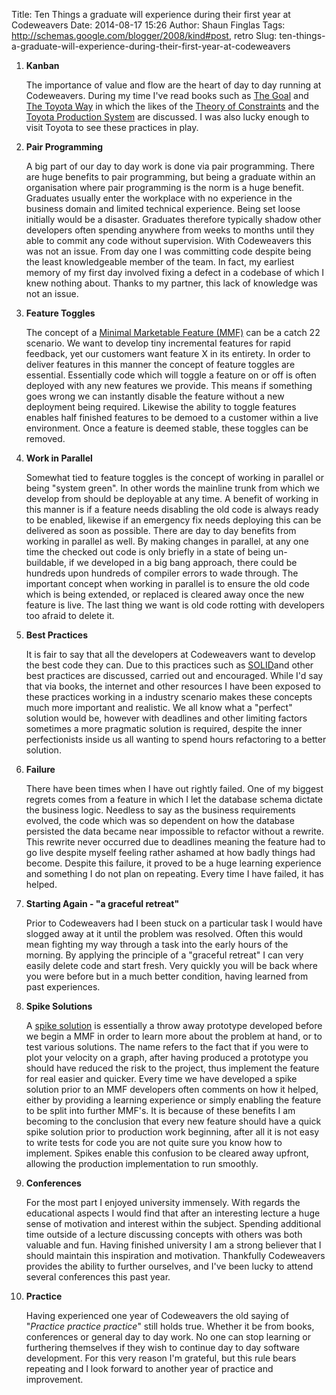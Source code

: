 Title: Ten Things a graduate will experience during their first year at Codeweavers
Date: 2014-08-17 15:26
Author: Shaun Finglas
Tags: http://schemas.google.com/blogger/2008/kind#post, retro
Slug: ten-things-a-graduate-will-experience-during-their-first-year-at-codeweavers

1.  **Kanban**

    The importance of value and flow are the heart of day to day running
    at Codeweavers. During my time I've read books such as [The
    Goal](http://www.amazon.co.uk/Goal-Process-Ongoing-Improvement/dp/0566086654)
    and [The Toyota
    Way](http://www.amazon.co.uk/Toyota-Way-Management-Principles-Manufacturer/dp/0071392319)
    in which the likes of the [Theory of
    Constraints](http://en.wikipedia.org/wiki/Theory_of_Constraints) and
    the [Toyota Production
    System](http://en.wikipedia.org/wiki/Toyota_Production_System) are
    discussed. I was also lucky enough to visit Toyota to see these
    practices in play.

2.  **Pair Programming**

    A big part of our day to day work is done via pair programming.
    There are huge benefits to pair programming, but being a graduate
    within an organisation where pair programming is the norm is a huge
    benefit. Graduates usually enter the workplace with no experience in
    the business domain and limited technical experience. Being set
    loose initially would be a disaster. Graduates therefore typically
    shadow other developers often spending anywhere from weeks to months
    until they able to commit any code without supervision. With
    Codeweavers this was not an issue. From day one I was committing
    code despite being the least knowledgeable member of the team. In
    fact, my earliest memory of my first day involved fixing a defect in
    a codebase of which I knew nothing about. Thanks to my partner, this
    lack of knowledge was not an issue.

3.  **Feature Toggles**

    The concept of a [Minimal Marketable Feature
    (MMF)](http://www.upstarthq.com/2010/04/introduction-to-minimum-marketable-features-mmf/)
    can be a catch 22 scenario. We want to develop tiny incremental
    features for rapid feedback, yet our customers want feature X in its
    entirety. In order to deliver features in this manner the concept of
    feature toggles are essential. Essentially code which will toggle a
    feature on or off is often deployed with any new features we
    provide. This means if something goes wrong we can instantly disable
    the feature without a new deployment being required. Likewise the
    ability to toggle features enables half finished features to be
    demoed to a customer within a live environment. Once a feature is
    deemed stable, these toggles can be removed.

4.  **Work in Parallel**

    Somewhat tied to feature toggles is the concept of working in
    parallel or being "system green". In other words the mainline trunk
    from which we develop from should be deployable at any time. A
    benefit of working in this manner is if a feature needs disabling
    the old code is always ready to be enabled, likewise if an emergency
    fix needs deploying this can be delivered as soon as possible. There
    are day to day benefits from working in parallel as well. By making
    changes in parallel, at any one time the checked out code is only
    briefly in a state of being un-buildable, if we developed in a big
    bang approach, there could be hundreds upon hundreds of compiler
    errors to wade through. The important concept when working in
    parallel is to ensure the old code which is being extended, or
    replaced is cleared away once the new feature is live. The last
    thing we want is old code rotting with developers too afraid to
    delete it.

5.  **Best Practices**

    It is fair to say that all the developers at Codeweavers want to
    develop the best code they can. Due to this practices such as
    [SOLID](http://en.wikipedia.org/wiki/SOLID_%28object-oriented_design%29)and
    other best practices are discussed, carried out and encouraged.
    While I'd say that via books, the internet and other resources I
    have been exposed to these practices working in a industry scenario
    makes these concepts much more important and realistic. We all know
    what a "perfect" solution would be, however with deadlines and other
    limiting factors sometimes a more pragmatic solution is required,
    despite the inner perfectionists inside us all wanting to spend
    hours refactoring to a better solution.

6.  **Failure**

    There have been times when I have out rightly failed. One of my
    biggest regrets comes from a feature in which I let the database
    schema dictate the business logic. Needless to say as the business
    requirements evolved, the code which was so dependent on how the
    database persisted the data became near impossible to refactor
    without a rewrite. This rewrite never occurred due to deadlines
    meaning the feature had to go live despite myself feeling rather
    ashamed at how badly things had become. Despite this failure, it
    proved to be a huge learning experience and something I do not plan
    on repeating. Every time I have failed, it has helped.

7.  **Starting Again - "a graceful retreat"**

    Prior to Codeweavers had I been stuck on a particular task I would
    have slogged away at it until the problem was resolved. Often this
    would mean fighting my way through a task into the early hours of
    the morning. By applying the principle of a "graceful retreat" I can
    very easily delete code and start fresh. Very quickly you will be
    back where you were before but in a much better condition, having
    learned from past experiences.

8.  **Spike Solutions**

    A [spike
    solution](http://www.extremeprogramming.org/rules/spike.html) is
    essentially a throw away prototype developed before we begin a MMF
    in order to learn more about the problem at hand, or to test various
    solutions. The name refers to the fact that if you were to plot your
    velocity on a graph, after having produced a prototype you should
    have reduced the risk to the project, thus implement the feature for
    real easier and quicker. Every time we have developed a spike
    solution prior to an MMF developers often comments on how it helped,
    either by providing a learning experience or simply enabling the
    feature to be split into further MMF's. It is because of these
    benefits I am becoming to the conclusion that every new feature
    should have a quick spike solution prior to production work
    beginning, after all it is not easy to write tests for code you are
    not quite sure you know how to implement. Spikes enable this
    confusion to be cleared away upfront, allowing the production
    implementation to run smoothly.

9.  **Conferences**

    For the most part I enjoyed university immensely. With regards the
    educational aspects I would find that after an interesting lecture a
    huge sense of motivation and interest within the subject. Spending
    additional time outside of a lecture discussing concepts with others
    was both valuable and fun. Having finished university I am a strong
    believer that I should maintain this inspiration and motivation.
    Thankfully Codeweavers provides the ability to further ourselves,
    and I've been lucky to attend several conferences this past year.

10. **Practice**

    Having experienced one year of Codeweavers the old saying of
    "*Practice practice practice*" still holds true. Whether it be from
    books, conferences or general day to day work. No one can stop
    learning or furthering themselves if they wish to continue day to
    day software development. For this very reason I'm grateful, but
    this rule bears repeating and I look forward to another year of
    practice and improvement.

</p>


